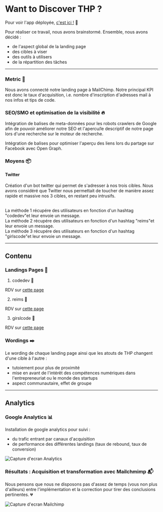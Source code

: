 # Want to Discover THP ?

Pour voir l'app déployée, [c'est ici !](https://the-hacking-project-prog.herokuapp.com/l) :raised_hands:

Pour réaliser ce travail, nous avons brainstormé. Ensemble, nous avons décidé :
* de l'aspect global de la landing page
* des cibles à viser
* des outils à utilisers
* de la répartition des tâches



---


### Metric :straight_ruler:

Nous avons connecté notre landing page à MailChimp. Notre principal KPI est donc le taux d'acquisition, i.e. nombre d'inscription d'adresses mail à nos infos et tips de code.


### SEO/SMO et optimisation de la visibilité :fire:

Intégration de balises de meta-données pour les robots crawlers de Google afin de pouvoir améliorer notre SEO et l'apercu/le descriptif de notre page lors d'une recherche sur le moteur de recherche.

Intégration de balises pour optimiser l'aperçu des liens lors du partage sur Facebook avec Open Graph.


### Moyens :package:

#### Twitter
Création d'un bot twitter qui permet de s'adresser à nos trois cibles. Nous avons considéré que Twitter nous permettait de toucher de manière assez rapide et massive nos 3 cibles, en restant peu intrusifs.

 <br>
La méthode 1 récupére des utilisateurs en fonction d'un hashtag "codedev"et leur envoie un message.

 <br>
La méthode 2 récupére des utilisateurs en fonction d'un hashtag "reims"et leur envoie un message.

<br>
La méthode 3 récupére des utilisateurs en fonction d'un hashtag "girlscode"et leur envoie un message.

---

## Contenu

### Landings Pages :rocket:

1. codedev :school_satchel:

RDV sur [cette page](http://bit.do/etudiant12)

2. reims :school:

RDV sur [cette page](http://bit.do/reims12)

3. girslcode :necktie:

RDV sur [cette page](http://bit.do/girlycody)

### Wordings :black_nib:

Le wording de chaque landing page ainsi que les atouts de THP changent d'une cible à l'autre :
* tutoiement pour plus de proximité
* mise en avant de l'intérêt des compétences numériques dans l'entrepreneuriat ou le monde des startups
* aspect communautaire, effet de groupe

---

## Analytics

### Google Analytics :bar_chart:

Installation de google analytics pour suivi :
* du trafic entrant par canaux d'acquisition
* de performance des différentes landings (taux de rebound, taux de conversion)

![Capture d'ecran Analytics](https://imageshack.com/a/img923/6017/AmGGAE.png)

### Résultats : Acquisition et transformation avec Mailchmimp :mailbox_with_mail:

Nous pensons que nous ne disposons pas d'assez de temps (vous non plus d'ailleurs) entre l'implémentation et la correction pour tirer des conclusions pertinentes. :broken_heart:

![Capture d'ecran Mailchimp](https://imageshack.com/a/img922/2181/MkrmqY.png)

